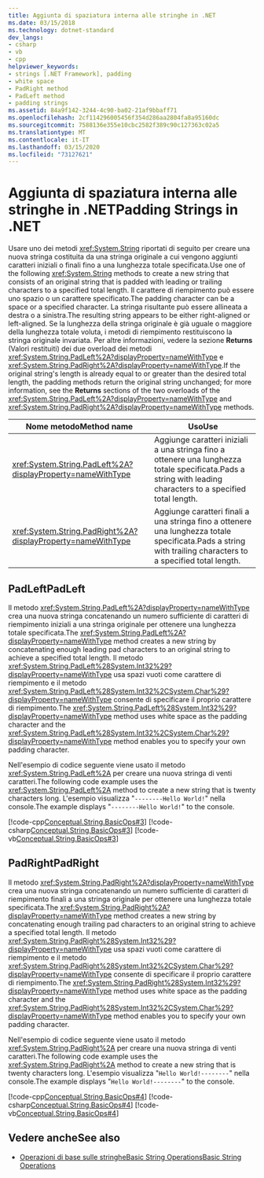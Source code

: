 ```yaml
---
title: Aggiunta di spaziatura interna alle stringhe in .NET
ms.date: 03/15/2018
ms.technology: dotnet-standard
dev_langs:
- csharp
- vb
- cpp
helpviewer_keywords:
- strings [.NET Framework], padding
- white space
- PadRight method
- PadLeft method
- padding strings
ms.assetid: 84a9f142-3244-4c90-ba02-21af9bbaff71
ms.openlocfilehash: 2cf114296005456f354d286aa2804fa8a95160dc
ms.sourcegitcommit: 7588136e355e10cbc2582f389c90c127363c02a5
ms.translationtype: MT
ms.contentlocale: it-IT
ms.lasthandoff: 03/15/2020
ms.locfileid: "73127621"
---
```

# <a name="padding-strings-in-net"></a><span data-ttu-id="d2d61-102">Aggiunta di spaziatura interna alle stringhe in .NET</span><span class="sxs-lookup"><span data-stu-id="d2d61-102">Padding Strings in .NET</span></span>

<span data-ttu-id="d2d61-103">Usare uno dei metodi <xref:System.String> riportati di seguito per creare una nuova stringa costituita da una stringa originale a cui vengono aggiunti caratteri iniziali o finali fino a una lunghezza totale specificata.</span><span class="sxs-lookup"><span data-stu-id="d2d61-103">Use one of the following <xref:System.String> methods to create a new string that consists of an original string that is padded with leading or trailing characters to a specified total length.</span></span> <span data-ttu-id="d2d61-104">Il carattere di riempimento può essere uno spazio o un carattere specificato.</span><span class="sxs-lookup"><span data-stu-id="d2d61-104">The padding character can be a space or a specified character.</span></span> <span data-ttu-id="d2d61-105">La stringa risultante può essere allineata a destra o a sinistra.</span><span class="sxs-lookup"><span data-stu-id="d2d61-105">The resulting string appears to be either right-aligned or left-aligned.</span></span> <span data-ttu-id="d2d61-106">Se la lunghezza della stringa originale è già uguale o maggiore della lunghezza totale voluta, i metodi di riempimento restituiscono la stringa originale invariata. Per altre informazioni, vedere la sezione **Returns** (Valori restituiti) dei due overload dei metodi <xref:System.String.PadLeft%2A?displayProperty=nameWithType> e <xref:System.String.PadRight%2A?displayProperty=nameWithType>.</span><span class="sxs-lookup"><span data-stu-id="d2d61-106">If the original string's length is already equal to or greater than the desired total length, the padding methods return the original string unchanged; for more information, see the **Returns** sections of the two overloads of the <xref:System.String.PadLeft%2A?displayProperty=nameWithType> and <xref:System.String.PadRight%2A?displayProperty=nameWithType> methods.</span></span>
  
|<span data-ttu-id="d2d61-107">Nome metodo</span><span class="sxs-lookup"><span data-stu-id="d2d61-107">Method name</span></span>|<span data-ttu-id="d2d61-108">Uso</span><span class="sxs-lookup"><span data-stu-id="d2d61-108">Use</span></span>|  
|-----------------|---------|  
|<xref:System.String.PadLeft%2A?displayProperty=nameWithType>|<span data-ttu-id="d2d61-109">Aggiunge caratteri iniziali a una stringa fino a ottenere una lunghezza totale specificata.</span><span class="sxs-lookup"><span data-stu-id="d2d61-109">Pads a string with leading characters to a specified total length.</span></span>|  
|<xref:System.String.PadRight%2A?displayProperty=nameWithType>|<span data-ttu-id="d2d61-110">Aggiunge caratteri finali a una stringa fino a ottenere una lunghezza totale specificata.</span><span class="sxs-lookup"><span data-stu-id="d2d61-110">Pads a string with trailing characters to a specified total length.</span></span>|  
  
## <a name="padleft"></a><span data-ttu-id="d2d61-111">PadLeft</span><span class="sxs-lookup"><span data-stu-id="d2d61-111">PadLeft</span></span>  
 <span data-ttu-id="d2d61-112">Il metodo <xref:System.String.PadLeft%2A?displayProperty=nameWithType> crea una nuova stringa concatenando un numero sufficiente di caratteri di riempimento iniziali a una stringa originale per ottenere una lunghezza totale specificata.</span><span class="sxs-lookup"><span data-stu-id="d2d61-112">The <xref:System.String.PadLeft%2A?displayProperty=nameWithType> method creates a new string by concatenating enough leading pad characters to an original string to achieve a specified total length.</span></span> <span data-ttu-id="d2d61-113">Il metodo <xref:System.String.PadLeft%28System.Int32%29?displayProperty=nameWithType> usa spazi vuoti come carattere di riempimento e il metodo <xref:System.String.PadLeft%28System.Int32%2CSystem.Char%29?displayProperty=nameWithType> consente di specificare il proprio carattere di riempimento.</span><span class="sxs-lookup"><span data-stu-id="d2d61-113">The <xref:System.String.PadLeft%28System.Int32%29?displayProperty=nameWithType> method uses white space as the padding character and the <xref:System.String.PadLeft%28System.Int32%2CSystem.Char%29?displayProperty=nameWithType> method enables you to specify your own padding character.</span></span>  
  
 <span data-ttu-id="d2d61-114">Nell'esempio di codice seguente viene usato il metodo <xref:System.String.PadLeft%2A> per creare una nuova stringa di venti caratteri.</span><span class="sxs-lookup"><span data-stu-id="d2d61-114">The following code example uses the <xref:System.String.PadLeft%2A> method to create a new string that is twenty characters long.</span></span> <span data-ttu-id="d2d61-115">L'esempio visualizza "`--------Hello World!`" nella console.</span><span class="sxs-lookup"><span data-stu-id="d2d61-115">The example displays "`--------Hello World!`" to the console.</span></span>  
  
 [!code-cpp[Conceptual.String.BasicOps#3](../../../samples/snippets/cpp/VS_Snippets_CLR/conceptual.string.basicops/cpp/padding.cpp#3)]
 [!code-csharp[Conceptual.String.BasicOps#3](../../../samples/snippets/csharp/VS_Snippets_CLR/conceptual.string.basicops/cs/padding.cs#3)]
 [!code-vb[Conceptual.String.BasicOps#3](../../../samples/snippets/visualbasic/VS_Snippets_CLR/conceptual.string.basicops/vb/padding.vb#3)]  
  
## <a name="padright"></a><span data-ttu-id="d2d61-116">PadRight</span><span class="sxs-lookup"><span data-stu-id="d2d61-116">PadRight</span></span>  
 <span data-ttu-id="d2d61-117">Il metodo <xref:System.String.PadRight%2A?displayProperty=nameWithType> crea una nuova stringa concatenando un numero sufficiente di caratteri di riempimento finali a una stringa originale per ottenere una lunghezza totale specificata.</span><span class="sxs-lookup"><span data-stu-id="d2d61-117">The <xref:System.String.PadRight%2A?displayProperty=nameWithType> method creates a new string by concatenating enough trailing pad characters to an original string to achieve a specified total length.</span></span> <span data-ttu-id="d2d61-118">Il metodo <xref:System.String.PadRight%28System.Int32%29?displayProperty=nameWithType> usa spazi vuoti come carattere di riempimento e il metodo <xref:System.String.PadRight%28System.Int32%2CSystem.Char%29?displayProperty=nameWithType> consente di specificare il proprio carattere di riempimento.</span><span class="sxs-lookup"><span data-stu-id="d2d61-118">The <xref:System.String.PadRight%28System.Int32%29?displayProperty=nameWithType> method uses white space as the padding character and the <xref:System.String.PadRight%28System.Int32%2CSystem.Char%29?displayProperty=nameWithType> method enables you to specify your own padding character.</span></span>  
  
 <span data-ttu-id="d2d61-119">Nell'esempio di codice seguente viene usato il metodo <xref:System.String.PadRight%2A> per creare una nuova stringa di venti caratteri.</span><span class="sxs-lookup"><span data-stu-id="d2d61-119">The following code example uses the <xref:System.String.PadRight%2A> method to create a new string that is twenty characters long.</span></span> <span data-ttu-id="d2d61-120">L'esempio visualizza "`Hello World!--------`" nella console.</span><span class="sxs-lookup"><span data-stu-id="d2d61-120">The example displays "`Hello World!--------`" to the console.</span></span>  
  
 [!code-cpp[Conceptual.String.BasicOps#4](../../../samples/snippets/cpp/VS_Snippets_CLR/conceptual.string.basicops/cpp/padding.cpp#4)]
 [!code-csharp[Conceptual.String.BasicOps#4](../../../samples/snippets/csharp/VS_Snippets_CLR/conceptual.string.basicops/cs/padding.cs#4)]
 [!code-vb[Conceptual.String.BasicOps#4](../../../samples/snippets/visualbasic/VS_Snippets_CLR/conceptual.string.basicops/vb/padding.vb#4)]  
  
## <a name="see-also"></a><span data-ttu-id="d2d61-121">Vedere anche</span><span class="sxs-lookup"><span data-stu-id="d2d61-121">See also</span></span>

- [<span data-ttu-id="d2d61-122">Operazioni di base sulle stringheBasic String Operations</span><span class="sxs-lookup"><span data-stu-id="d2d61-122">Basic String Operations</span></span>](../../../docs/standard/base-types/basic-string-operations.md)

